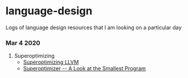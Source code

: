 # language-design
Logs of language design resources that I am looking on a particular day

### Mar 4 2020
1. Superoptimizing
    - [Superoptimizing LLVM](https://www.youtube.com/watch?v=Ux0YnVEaI6A)
    - [Superoptimizer -- A Look at the Smallest Program](https://courses.cs.washington.edu/courses/cse501/15sp/papers/massalin.pdf)
